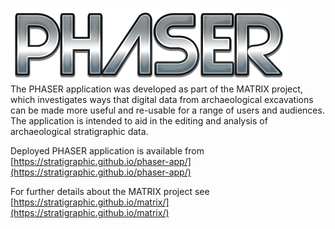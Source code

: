 <img src="src/assets/phaser-spacedout-logo.png" alt="Phaser"><br>
The PHASER application was developed as part of the MATRIX project, which investigates ways that digital data from archaeological excavations can be made more useful and re-usable for a range of users and audiences. The application is intended to aid in the editing and analysis of archaeological stratigraphic data.

Deployed PHASER application is available from [https://stratigraphic.github.io/phaser-app/](https://stratigraphic.github.io/phaser-app/)

For further details about the MATRIX project see [https://stratigraphic.github.io/matrix/](https://stratigraphic.github.io/matrix/)
